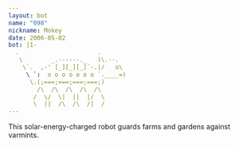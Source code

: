 ```yaml
---
layout: bot
name: "098"
nickname: Mokey
date: 2006-05-02
bot: |1-
  .                      .       
   \        _.------._   )\.--.  
    \`.  ,-' [_][_][_]`-.|/   o\ 
     \ `:  o o o o o o o `.____=)
      \.(;===;===;===;===;)      
        /\  /\  /\  /\  /\       
       /  \/  \|  ||  |/  \      
       \  ||  /\  /\  /|  /      
---
```

This solar-energy-charged robot guards farms and gardens against varmints.